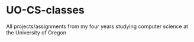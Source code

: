 # UO-CS-classes
All projects/assignments from my four years studying computer science at the University of Oregon
